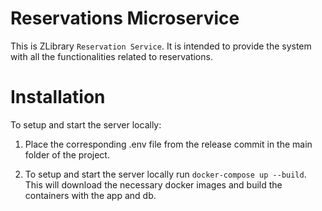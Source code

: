 # Reservations Microservice

This is ZLibrary `Reservation Service`. It is intended to provide the system with all the functionalities related to reservations.

# Installation

To setup and start the server locally:

1. Place the corresponding .env file from the release commit in the main folder of the project.

2. To setup and start the server locally run `docker-compose up --build`. This will download the necessary docker images and build the containers with the app and db.
